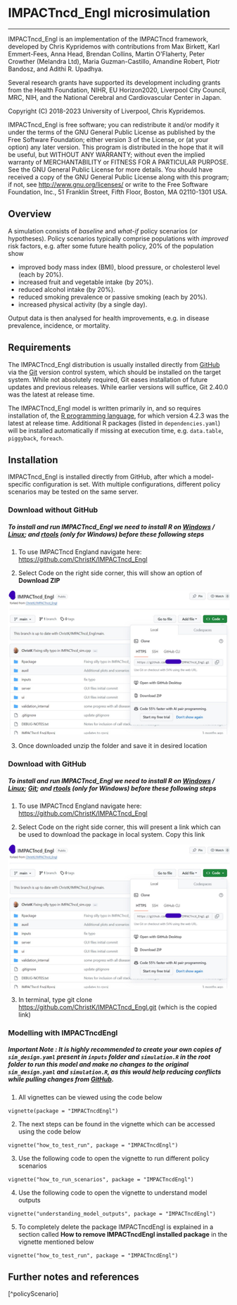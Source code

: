 # IMPACTncd_Engl microsimulation

--------------------------------------------------------------------------------

IMPACTncd_Engl is an implementation of the IMPACTncd framework, developed by Chris
Kypridemos with contributions from Max Birkett, Karl Emmert-Fees, Anna Head, Brendan Collins, Martin O'Flaherty,
Peter Crowther (Melandra Ltd), Maria Guzman-Castillo, Amandine Robert, Piotr Bandosz, and Adithi R. Upadhya. 

Several research grants have supported its development including grants from the Health Foundation,
NIHR, EU Horizon2020, Liverpool City Council, MRC, NIH, and the National Cerebral and Cardiovascular Center in Japan.  

Copyright (C) 2018-2023 University of Liverpool, Chris Kypridemos.

IMPACTncd_Engl is free software; you can redistribute it and/or modify it under the
terms of the GNU General Public License as published by the Free Software
Foundation; either version 3 of the License, or (at your option) any later
version. This program is distributed in the hope that it will be useful, but
WITHOUT ANY WARRANTY; without even the implied warranty of MERCHANTABILITY or
FITNESS FOR A PARTICULAR PURPOSE. See the GNU General Public License for more
details. You should have received a copy of the GNU General Public License along
with this program; if not, see <http://www.gnu.org/licenses/> or write to the
Free Software Foundation, Inc., 51 Franklin Street, Fifth Floor, Boston, MA
02110-1301 USA.


## Overview

A simulation consists of *baseline* and *what-if* policy scenarios (or hypotheses). Policy scenarios typically comprise populations with *improved* risk factors, e.g. after some future health policy, 20% of the population show 

- improved body mass index (BMI), blood pressure, or cholesterol level (each by 20%).
- increased fruit and vegetable intake (by 20%).
- reduced alcohol intake (by 20%).
- reduced smoking prevalence or passive smoking (each by 20%).
- increased physical activity (by a single day).

Output data is then analysed for health improvements, e.g. in disease prevalence, incidence, or mortality. 

## Requirements

The IMPACTncd_Engl distribution is usually installed directly from [GitHub](https://github.com/ChristK/IMPACTncd_Engl/) via the [Git](https://git-scm.com/) version control system, which should be installed on the target system. While not absolutely required, Git eases installation of future updates and previous releases. While earlier versions will suffice, Git 2.40.0 was the latest at release time.

The IMPACTncd_Engl model is written primarily in, and so requires installation of, the [R programming language](https://cran.r-project.org/), for which version 4.2.3 was the latest at release time. Additional R packages (listed in `dependencies.yaml`) will be installed automatically if missing at execution time, e.g. `data.table`, `piggyback`, `foreach`.

## Installation

IMPACTncd_Engl is installed directly from GitHub, after which a model-specific configuration is set. With multiple configurations, different policy scenarios may be tested on the same server. 

### Download without GitHub

##### To install and run IMPACTncd_Engl we need to install R on [Windows](installation_docs/installing_R_on_windows.md) / [Linux](installation_docs/installing_R_on_linux.md); and [rtools](installation_docs/installing_rtools_on_windows.md) (only for Windows) before these following steps

1. To use IMPACTncd England navigate here: https://github.com/ChristK/IMPACTncd_Engl 

2. Select Code on the right side corner, this will show an option of **Download ZIP**

![](installation_docs/img/Github_4.jpeg)

3. Once downloaded unzip the folder and save it in desired location


### Download with GitHub

##### To install and run IMPACTncd_Engl we need to install R on [Windows](installation_docs/installing_R_on_windows.md) / [Linux](installation_docs/installing_R_on_linux.md); [Git](installation_docs/installing_git.md); and [rtools](installation_docs/installing_rtools_on_windows.md) (only for Windows) before these following steps

1. To use IMPACTncd England navigate here: https://github.com/ChristK/IMPACTncd_Engl 

2. Select Code on the right side corner, this will present a link which can be used to download the package in local system. Copy this link

![](installation_docs/img/Github_4.jpeg)


3. In terminal, type git clone https://github.com/ChristK/IMPACTncd_Engl.git (which is the copied link) 


### Modelling with IMPACTncdEngl


##### Important Note : It is highly recommended to create your own copies of `sim_design.yaml` present in `inputs` folder and `simulation.R` in the root folder to run this model and make no changes to the original `sim_design.yaml` and `simulation.R`, as this would help reducing conflicts while pulling changes from [GitHub](https://github.com/ChristK/IMPACTncd_Engl). 

1. All vignettes can be viewed using the code below 

```{r}
vignette(package = "IMPACTncdEngl")
```

2. The next steps can be found in the vignette which can be accessed using the code below

```{r}
vignette("how_to_test_run", package = "IMPACTncdEngl")
```

3. Use the following code to open the vignette to run different policy scenarios

```{r}
vignette("how_to_run_scenarios", package = "IMPACTncdEngl")
```

4. Use the following code to open the vignette to understand model outputs 

```{r}
vignette("understanding_model_outputs", package = "IMPACTncdEngl")
```

5. To completely delete the package IMPACTncdEngl is explained in a section called **How to remove IMPACTncdEngl installed package** in the vignette mentioned below

```{r}
vignette("how_to_test_run", package = "IMPACTncdEngl")
```

## Further notes and references

[^policyScenario]
